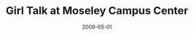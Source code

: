 ---
date: '2009-05-01'
artist: Girl Talk
festival: ''
venue: Moseley Campus Center
city: Elon
state: NC
country: USA
price: $25.00
solo: 'No'
title: Girl Talk at Moseley Campus Center
slug: 2009-05-01-girl-talk
cover: ''
genre: ''
category: show
tags: []
created: 02/15/2019
artists:
  - Girl Talk
  - Lupe Fiasco
openers:
  - Lupe Fiasco
---